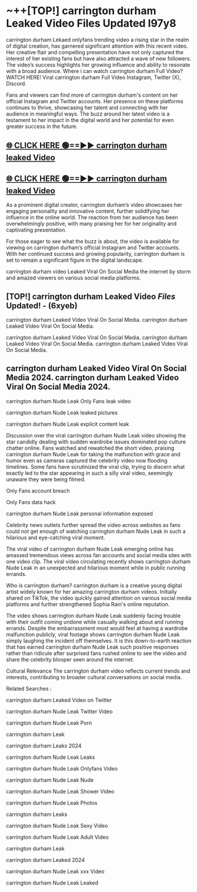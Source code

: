 # ~++[TOP!] carrington durham Leaked Video Files Updated l97y8

 carrington durham Lekaed onlyfans trending video a rising star in the realm of digital creation, has garnered significant attention with this recent video. Her creative flair and compelling presentation have not only captured the interest of her existing fans but have also attracted a wave of new followers. The video’s success highlights her growing influence and ability to resonate with a broad audience.
Where i can watch  carrington durham Full Video? WATCH HERE! Viral  carrington durham Full Video Instagram, Twitter (X), Discord.


Fans and viewers can find more of  carrington durham's content on her official Instagram and Twitter accounts. Her presence on these platforms continues to thrive, showcasing her talent and connecting with her audience in meaningful ways. The buzz around her latest video is a testament to her impact in the digital world and her potential for even greater success in the future.


## [🌐 CLICK HERE 🟢==►►  carrington durham leaked Video ](https://onlyclips.site?title=carrington_durham&ref=git)

## [🌐 CLICK HERE 🟢==►►  carrington durham leaked Video ](https://onlyclips.site?title=carrington_durham&ref=git)


As a prominent digital creator,  carrington durham’s video showcases her engaging personality and innovative content, further solidifying her influence in the online world. The reaction from her audience has been overwhelmingly positive, with many praising her for her originality and captivating presentation.

For those eager to see what the buzz is about, the video is available for viewing on  carrington durham’s official Instagram and Twitter accounts. With her continued success and growing popularity,  carrington durham is set to remain a significant figure in the digital landscape.


  carrington durham video Leaked Viral On Social Media the internet by storm and amazed viewers on various social media platforms.


## [TOP!]  carrington durham Leaked Video *Files* Updated! - (6xyeb) 

 carrington durham Leaked Video Viral On Social Media. carrington durham Leaked Video Viral On Social Media.

 carrington durham Leaked Video Viral On Social Media. carrington durham Leaked Video Viral On Social Media. carrington durham Leaked Video Viral On Social Media.


##  carrington durham Leaked Video Viral On Social Media 2024. carrington durham Leaked Video Viral On Social Media 2024.
 carrington durham Nude Leak Only Fans leak video

 carrington durham Nude Leak leaked pictures

 carrington durham Nude Leak explicit content leak

Discussion over the viral  carrington durham Nude Leak video showing the star candidly dealing with sudden wardrobe issues dominated pop culture chatter online. Fans watched and rewatched the short video, praising  carrington durham Nude Leak for taking the malfunction with grace and humor even as cameras captured the celebrity video now flooding timelines. Some fans have scrutinized the viral clip, trying to discern what exactly led to the star appearing in such a silly viral video, seemingly unaware they were being filmed.


Only Fans account breach

Only Fans data hack

 carrington durham Nude Leak personal information exposed

Celebrity news outlets further spread the video across websites as fans could not get enough of watching  carrington durham Nude Leak in such a hilarious and eye-catching viral moment.


The viral video of  carrington durham Nude Leak emerging online has amassed tremendous views across fan accounts and social media sites with one video clip. The viral video circulating recently shows  carrington durham Nude Leak in an unexpected and hilarious moment while in public running errands.


Who is  carrington durham?  carrington durham is a creative young digital artist widely known for her amazing  carrington durham videos. Initially shared on TikTok, the video quickly gained attention on various social media platforms and further strengthened Sophia Rain's online reputation.

The video shows  carrington durham Nude Leak suddenly facing trouble with their outfit coming undone while casually walking about and running errands. Despite the embarrassment most would feel at having a wardrobe malfunction publicly, viral footage shows  carrington durham Nude Leak simply laughing the incident off themselves. It is this down-to-earth reaction that has earned  carrington durham Nude Leak such positive responses rather than ridicule after surprised fans rushed online to see the video and share the celebrity blooper seen around the internet.

Cultural Relevance The  carrington durham video reflects current trends and interests, contributing to broader cultural conversations on social media.

Related Searches :

 carrington durham Leaked Video on Twitter

 carrington durham Nude Leak Twitter Video

 carrington durham Nude Leak Porn

 carrington durham Leak 

 carrington durham Leaks 2024

 carrington durham Nude Leak Leaks

 carrington durham Nude Leak Onlyfans Video

 carrington durham Nude Leak Nude

 carrington durham Nude Leak Shower Video

 carrington durham Nude Leak Photos

 carrington durham Leaks

 carrington durham Nude Leak Sexy Video

 carrington durham Nude Leak Adult Video

 carrington durham Leak

 carrington durham Leaked 2024

 carrington durham Nude Leak xxx Video

 carrington durham Nude Leak Leaked